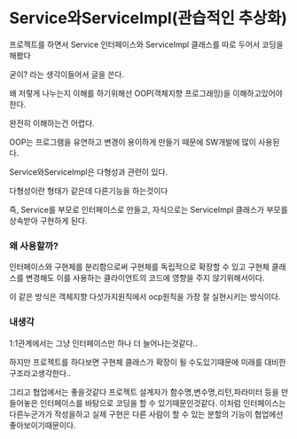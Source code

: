 # Service와ServiceImpl(관습적인 추상화)

프로젝트를  하면서 Service 인터페이스와 ServiceImpl 클래스를 따로 두어서 코딩을 해봤다

굳이? 라는 생각이들어서 글을 쓴다.

왜 저렇게 나누는지 이해를 하기위해선 OOP(객체지향 프로그래밍)을 이해하고있어야한다.

완전히 이해하는건 어렵다.

 OOP는 프로그램을 유연하고 변경이 용이하게 만들기 때문에 SW개발에 많이 사용된다.

Service와ServiceImpl은 다형성과 관련이 있다.

다형성이란 형태가 같은데 다른기능을 하는것이다

즉, Service를 부모로 인터페이스로 만들고, 자식으로는 ServiceImpl 클래스가 부모를 상속받아 구현하게 된다.

### 왜 사용할까?

인터페이스와 구현체를 분리함으로써 구현체를 독립적으로 확장할 수 있고 구현체 클래스를 변경해도 이를 사용하는 클라이언트의 코드에 영향을 주지 않기위해서이다. 

이 같은 방식은 객체지향 다섯가지원칙에서 ocp원칙을 가장 잘 실현시키는 방식이다.

### 내생각

1:1관계에서는 그냥 인터페이스만 하나 더 늘어나는것같다..

하지만 프로젝트를 하다보면 구현체 클래스가 확장이 될 수도있기때문에 미래를 대비한 구조라고생각한다..

그리고 협업에서는 좋을것같다 프로젝트 설계자가 함수명,변수명,리턴,파라미터 등을 만들어놓은 인터페이스를 바탕으로 코딩을 할 수 있기때문인것같다. 이처럼 인터페이스는 다른누군가가 작성을하고 실제 구현은 다른 사람이 할 수 있는 분할의 기능이 협업에선 좋아보이기때문이다.

